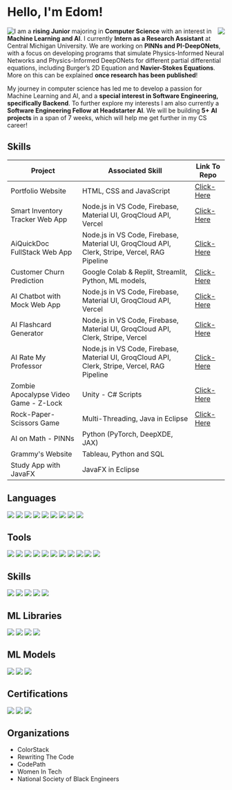 # Hello, I'm Edom!          
<div>
  <span style="float: left">
    <a href="https://www.linkedin.com/in/edombelayneh" target="_blank">
      <img src="https://img.shields.io/badge/-LinkedIn-0072b1?&style=for-the-badge&logo=linkedin&logoColor=white" />
    </a>
  </span>
  <span style="float: right">
    <a href="https://drive.google.com/file/d/1h-ei2vxYnh_Vl240Hk4TwxFyrNKYwdh2/view?usp=sharing" target="_blank">
      <img src="https://img.shields.io/badge/-Resume-f2336f?&style=for-the-badge&logoColor=white" />
    </a>
  </span>
</div>


I am a **rising Junior** majoring in **Computer Science** with an interest in **Machine Learning and AI**. I currently **Intern as a Research Assistant** at Central Michigan University. We are working on **PINNs and PI-DeepONets**, with a focus on developing programs that simulate Physics-Informed Neural Networks and Physics-Informed DeepONets for different partial differential equations, including Burger’s 2D Equation and **Navier-Stokes Equations**. More on this can be explained **once research has been published**!

My journey in computer science has led me to develop a passion for Machine Learning and AI, and a **special interest in Software Engineering, specifically Backend**. To further explore my interests I am also currently a **Software Engineering Fellow at Headstarter AI**. We will be building **5+ AI projects** in a span of 7 weeks, which will help me get further in my CS career!

## Skills

| Project                                       | Associated Skill                                        | Link To Repo    |
|-----------------------------------------------|---------------------------------------------------------|-----------------|
| Portfolio Website                             | HTML, CSS and JavaScript                                |  <a href="https://github.com/edombelayneh/edombelayneh.github.io.git">Click-Here</a> |
| Smart Inventory Tracker Web App               | Node.js in VS Code, Firebase, Material UI, GroqCloud API, Vercel  |  <a href="https://github.com/edombelayneh/Inventory.git">Click-Here</a> |
| AiQuickDoc FullStack Web App                  | Node.js in VS Code, Firebase, Material UI, GroqCloud API, Clerk, Stripe, Vercel, RAG Pipeline  | <a href="https://github.com/edombelayneh/AiQuickDoc.git">Click-Here</a>   |
| Customer Churn Prediction                     | Google Colab & Replit, Streamlit, Python, ML models,     | <a href="https://github.com/edombelayneh/CustomerChurnPrediction.git">Click-Here</a>   |
| AI Chatbot with Mock Web App                  | Node.js in VS Code, Firebase, Material UI, GroqCloud API, Vercel  |  <a href="https://github.com/edombelayneh/AI-Chatbot.git">Click-Here</a> |
| AI Flashcard Generator                        | Node.js in VS Code, Firebase, Material UI, GroqCloud API, Clerk, Stripe, Vercel  |  <a href="https://github.com/edombelayneh/AI-Flashcard-Generator.git">Click-Here</a> |
| AI Rate My Professor                          | Node.js in VS Code, Firebase, Material UI, GroqCloud API, Clerk, Stripe, Vercel, RAG Pipeline  | <a href="https://github.com/edombelayneh/AI-RMP.git">Click-Here</a>   |
| Zombie Apocalypse Video Game - Z-Lock         | Unity - C# Scripts                                      |  <a href="https://github.com/edombelayneh/Zombie-Apocalypse-Video-Game-Z-Lock.git">Click-Here</a> |
| Rock-Paper-Scissors Game                      | Multi-Threading, Java in Eclipse                        |  <a href="https://github.com/edombelayneh/RPS-game-with-Multithreading.git">Click-Here</a> |
| AI on Math - PINNs                            | Python (PyTorch, DeepXDE, JAX)                          |                 |
| Grammy's Website                              | Tableau, Python and SQL                                 |                 |
| Study App with JavaFX                         | JavaFX in Eclipse                                       |                 |


## Languages
<div>
    <img src="https://img.shields.io/badge/-Java-red?&style=for-the-badge&logo=Java&logoColor=white" />
    <img src="https://img.shields.io/badge/-Python-1679A7?&style=for-the-badge&logo=Python&logoColor=white" />
    <img src="https://img.shields.io/badge/-Swift-EF3B2D?&style=for-the-badge&logo=Swift&logoColor=white" />
    <img src="https://img.shields.io/badge/-Html-orange?&style=for-the-badge&logo=html5&logoColor=white" />
    <img src="https://img.shields.io/badge/-CSS-blue?&style=for-the-badge&logo=css3&logoColor=white" />
    <img src="https://img.shields.io/badge/-JavaScript-e8d82a?&style=for-the-badge&logo=javascript&logoColor=white" />
    <img src="https://img.shields.io/badge/-C-5b9bf5?&style=for-the-badge&logo=c&logoColor=white" />
    <img src="https://img.shields.io/badge/-C++-032d69?&style=for-the-badge&logo=cplusplus&logoColor=white" />
    <img src="https://img.shields.io/badge/-Node.js-green?&style=for-the-badge&logo=nodedotjs&logoColor=white" />
</div>

## Tools
<div>
    <img src="https://img.shields.io/badge/-Eclipse-1679A7?&style=for-the-badge&logo=Eclipse&logoColor=white" />
    <img src="https://img.shields.io/badge/-JupyterNotebook-orange?&style=for-the-badge&logo=Jupyter&logoColor=white" />
    <img src="https://img.shields.io/badge/-MySQL-4c20b3?&style=for-the-badge&logo=mysql&logoColor=white" />
    <img src="https://img.shields.io/badge/-VSCode-364559?&style=for-the-badge&logoColor=white" />
    <img src="https://img.shields.io/badge/-XCode-1a529c?&style=for-the-badge&logo=xcode&logoColor=white" />
    <img src="https://img.shields.io/badge/-Arduino-35969c?&style=for-the-badge&logo=arduino&logoColor=white" />
    <img src="https://img.shields.io/badge/-Unity-27292b?&style=for-the-badge&logo=unity&logoColor=white" />
    <img src="https://img.shields.io/badge/-Firebase-orange?&style=for-the-badge&logo=firebase&logoColor=white" />
    <img src="https://img.shields.io/badge/-Llama-blue?&style=for-the-badge&logo=meta&logoColor=white" />
    <img src="https://img.shields.io/badge/-Stripe-blue?&style=for-the-badge&logo=stripe&logoColor=white" />
    <img src="https://img.shields.io/badge/-Clerk-0a0a0a?&style=for-the-badge&logo=clerk&logoColor=white" />
</div>

## Skills
<div>
    <img src="https://img.shields.io/badge/-Multithreading-red?&style=for-the-badge&logo=Eclipse&logoColor=white" />
    <img src="https://img.shields.io/badge/-Neural Networks-1679A7?&style=for-the-badge&logo=Python&logoColor=white" />
    <img src="https://img.shields.io/badge/-Physics Informed Neural Networks-1679A7?&style=for-the-badge&logo=python&logoColor=white" />
    <img src="https://img.shields.io/badge/-Physics Informed DeepONets-1679A7?&style=for-the-badge&logo=python&logoColor=white" />
    <img src="https://img.shields.io/badge/-Machine Learning-1679A7?&style=for-the-badge&logo=python&logoColor=white" />
</div>

## ML Libraries
<div>
    <img src="https://img.shields.io/badge/-PyTorch-red?&style=for-the-badge&logo=pytorch&logoColor=white" />
    <img src="https://img.shields.io/badge/-DeepXDE-1679A7?&style=for-the-badge&logo=python&logoColor=white" />
    <img src="https://img.shields.io/badge/-JAX-purple?&style=for-the-badge&logo=pytorch&logoColor=white" />
    <img src="https://img.shields.io/badge/-TensorFlow-orange?&style=for-the-badge&logo=tensorflow&logoColor=white" />
</div>

## ML Models 

<div>
  <img src="https://img.shields.io/badge/-XGBoost-EF4E2C?&style=for-the-badge&logo=xgboost&logoColor=white" /> 
  <img src="https://img.shields.io/badge/-Random Forest-0A0A0A?&style=for-the-badge&logoColor=white" /> 
  <img src="https://img.shields.io/badge/-Decision Tree-2B2B2B?&style=for-the-badge&logoColor=white" /> 
</div>

## Certifications
<div>
<img src="https://img.shields.io/badge/-CyberSecurity Certificate | Google-618dd4?&style=for-the-badge&logo=google&logoColor=white" />
<img src="https://img.shields.io/badge/-Python Specialist | Global Tech Experience-1679A7?&style=for-the-badge&logo=python&logoColor=white" />
<img src="https://img.shields.io/badge/-SQL Specialist | Global Tech Experience-4c20b3?&style=for-the-badge&logo=mysql&logoColor=white" />
</div>

## Organizations
- ColorStack
- Rewriting The Code
- CodePath
- Women In Tech
- National Society of Black Engineers
